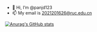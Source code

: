- 👋 Hi, I’m @panjd123
- 📫 My email is 2021201626@ruc.edu.cn

<!---
panjd123/panjd123 is a ✨ special ✨ repository because its `README.md` (this file) appears on your GitHub profile.
You can click the Preview link to take a look at your changes.
--->

[![Anurag's GitHub stats](https://github-readme-stats.vercel.app/api?username=panjd123)](https://github.com/anuraghazra/github-readme-stats)
